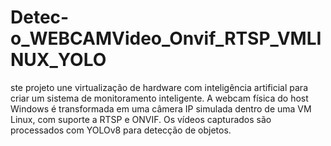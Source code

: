 # Detec-o_WEBCAMVideo_Onvif_RTSP_VMLINUX_YOLO
ste projeto une virtualização de hardware com inteligência artificial para criar um sistema de monitoramento inteligente. A webcam física do host Windows é transformada em uma câmera IP simulada dentro de uma VM Linux, com suporte a RTSP e ONVIF. Os vídeos capturados são processados com YOLOv8 para detecção de objetos.
